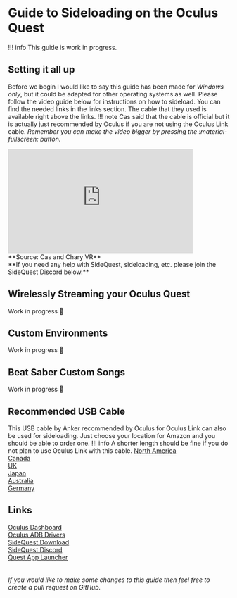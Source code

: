 # Guide to Sideloading on the Oculus Quest
!!! info
    This guide is work in progress.
## Setting it all up
Before we begin I would like to say this guide has been made for _Windows only_, but it could be adapted for other operating systems as well. Please follow the video guide below for instructions on how to sideload. You can find the needed links in the links section. The cable that they used is available right above the links.
!!! note
    Cas said that the cable is official but it is actually just recommended by Oculus if you are not using the Oculus Link cable.
_Remember you can make the video bigger by pressing the :material-fullscreen: button._<br/>
<iframe style="border:0;width:420px;height:237px;" src="https://www.youtube.com/embed/SDljN6UqO34?start=0&end=325&modestbranding=1&rel=0" allowfullscreen></iframe>
<br/>**Source: Cas and Chary VR**<br/>
**If you need any help with SideQuest, sideloading, etc. please join the SideQuest Discord below.**

## Wirelessly Streaming your Oculus Quest
Work in progress :construction:

## Custom Environments
Work in progress :construction:

## Beat Saber Custom Songs
Work in progress :construction:

## Recommended USB Cable
This USB cable by Anker recommended by Oculus for Oculus Link can also be used for sideloading. Just choose your location for Amazon and you should be able to order one.
!!! info
    A shorter length should be fine if you do not plan to use Oculus Link with this cable.
[North America](https://www.amazon.com/gp/product/B01MZIPYPY/)
<br/>[Canada](https://www.amazon.ca/dp/B01MZIPYPY/)
<br/>[UK](https://www.amazon.co.uk/dp/B01MZIPYPY/)
<br/>[Japan](https://www.amazon.co.jp/dp/B01MZIPYPY/)
<br/>[Australia](https://www.amazon.com.au/dp/B01MZIPYPY/)
<br/>[Germany](https://www.amazon.de/dp/B01MZIPYPY/)

## Links
[Oculus Dashboard](https://dashboard.oculus.com)
<br/>[Oculus ADB Drivers](https://developer.oculus.com/downloads/package/oculus-adb-drivers/)
<br/>[SideQuest Download](https://sidequestvr.com/#/setup-howto)
<br/>[SideQuest Discord](https://discord.me/sidequestvr)
<br/>[Quest App Launcher](https://sdq.st/a/199)
<br/><br/><br/>
_If you would like to make some changes to this guide then feel free to create a pull request on GitHub._
